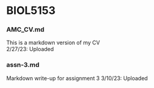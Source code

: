 # BIOL5153

### **AMC_CV.md**  
This is a markdown version of my CV  
2/27/23: Uploaded

### **assn-3.md**
Markdown write-up for assignment 3
3/10/23: Uploaded
